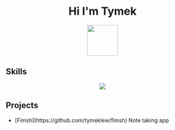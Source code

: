 <h1 align="center"> Hi I'm Tymek </h1>
<div align="center">
  <img src="https://site-assets.fontawesome.com/releases/v6.5.1/svgs/solid/dumbbell.svg" width="80" height="80" />
</div>
<h2> Skills </h2>
<p align="center">
  <a href="https://skillicons.dev">
    <img src="https://skillicons.dev/icons?i=git,c,cs,express,firebase,go,html,js,ts,nodejs,html,css,linux,mongodb,mysql,react,regex,rust,tailwind,vite&perline=10" />
  </a>
</p>
<h2> Projects</h2>
<ul>
 <li>[Fimsh](https://github.com/tymeklew/fimsh) Note taking app </li>
</ul>
